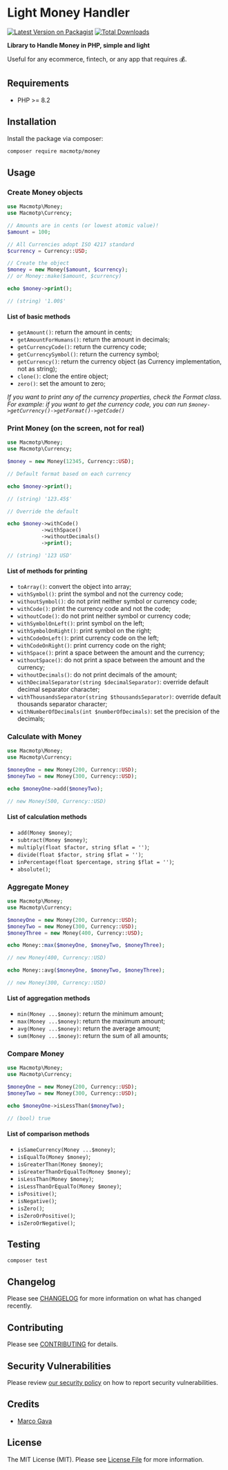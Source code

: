 # Light Money Handler

[![Latest Version on Packagist](https://img.shields.io/packagist/v/macmotp/money.svg)](https://packagist.org/packages/macmotp/money)
[![Total Downloads](https://img.shields.io/packagist/dt/macmotp/money.svg)](https://packagist.org/packages/macmotp/money)

**Library to Handle Money in PHP, simple and light**

Useful for any ecommerce, fintech, or any app that requires 💰.

## Requirements
- PHP >= 8.2

## Installation

Install the package via composer:

```bash
composer require macmotp/money
```

## Usage

### Create Money objects
``` php
use Macmotp\Money;
use Macmotp\Currency;

// Amounts are in cents (or lowest atomic value)!
$amount = 100;

// All Currencies adopt ISO 4217 standard
$currency = Currency::USD;

// Create the object
$money = new Money($amount, $currency);
// or Money::make($amount, $currency)

echo $money->print();

// (string) '1.00$'
```
#### List of basic methods
- `getAmount()`: return the amount in cents;
- `getAmountForHumans()`: return the amount in decimals;
- `getCurrencyCode()`: return the currency code;
- `getCurrencySymbol()`: return the currency symbol;
- `getCurrency()`: return the currency object (as Currency implementation, not as string);
- `clone()`: clone the entire object;
- `zero()`: set the amount to zero;

_If you want to print any of the currency properties, check the Format class._
_For example: if you want to get the currency code, you can run `$money->getCurrency()->getFormat()->getCode()`_

### Print Money (on the screen, not for real)
``` php
use Macmotp\Money;
use Macmotp\Currency;

$money = new Money(12345, Currency::USD);

// Default format based on each currency

echo $money->print();

// (string) '123.45$'

// Override the default

echo $money->withCode() 
           ->withSpace()
           ->withoutDecimals()
           ->print();

// (string) '123 USD'
```

#### List of methods for printing
- `toArray()`: convert the object into array;
- `withSymbol()`: print the symbol and not the currency code;
- `withoutSymbol()`: do not print neither symbol or currency code;
- `withCode()`: print the currency code and not the code;
- `withoutCode()`: do not print neither symbol or currency code;
- `withSymbolOnLeft()`: print symbol on the left;
- `withSymbolOnRight()`: print symbol on the right;
- `withCodeOnLeft()`: print currency code on the left;
- `withCodeOnRight()`: print currency code on the right;
- `withSpace()`: print a space between the amount and the currency;
- `withoutSpace()`: do not print a space between the amount and the currency;
- `withoutDecimals()`: do not print decimals of the amount;
- `withDecimalSeparator(string $decimalSeparator)`: override default decimal separator character;
- `withThousandsSeparator(string $thousandsSeparator)`: override default thousands separator character;
- `withNumberOfDecimals(int $numberOfDecimals)`: set the precision of the decimals;

### Calculate with Money
``` php
use Macmotp\Money;
use Macmotp\Currency;

$moneyOne = new Money(200, Currency::USD);
$moneyTwo = new Money(300, Currency::USD);

echo $moneyOne->add($moneyTwo);

// new Money(500, Currency::USD)
```
#### List of calculation methods
- `add(Money $money)`;
- `subtract(Money $money)`;
- `multiply(float $factor, string $flat = '')`;
- `divide(float $factor, string $flat = '')`;
- `inPercentage(float $percentage, string $flat = '')`;
- `absolute()`;

### Aggregate Money
``` php
use Macmotp\Money;
use Macmotp\Currency;

$moneyOne = new Money(200, Currency::USD);
$moneyTwo = new Money(300, Currency::USD);
$moneyThree = new Money(400, Currency::USD);

echo Money::max($moneyOne, $moneyTwo, $moneyThree);

// new Money(400, Currency::USD)

echo Money::avg($moneyOne, $moneyTwo, $moneyThree);

// new Money(300, Currency::USD)
```
#### List of aggregation methods
- `min(Money ...$money)`: return the minimum amount;
- `max(Money ...$money)`: return the maximum amount;
- `avg(Money ...$money)`: return the average amount;
- `sum(Money ...$money)`: return the sum of all amounts;


### Compare Money
``` php
use Macmotp\Money;
use Macmotp\Currency;

$moneyOne = new Money(200, Currency::USD);
$moneyTwo = new Money(300, Currency::USD);

echo $moneyOne->isLessThan($moneyTwo);

// (bool) true
```
#### List of comparison methods
- `isSameCurrency(Money ...$money)`;
- `isEqualTo(Money $money)`;
- `isGreaterThan(Money $money)`;
- `isGreaterThanOrEqualTo(Money $money)`;
- `isLessThan(Money $money)`;
- `isLessThanOrEqualTo(Money $money)`;
- `isPositive()`;
- `isNegative()`;
- `isZero()`;
- `isZeroOrPositive()`;
- `isZeroOrNegative()`;

## Testing

``` bash
composer test
```

## Changelog

Please see [CHANGELOG](changelog.md) for more information on what has changed recently.

## Contributing

Please see [CONTRIBUTING](.github/contributing.md) for details.

## Security Vulnerabilities

Please review [our security policy](.github/security.md) on how to report security vulnerabilities.

## Credits

- [Marco Gava](https://github.com/macmotp)

## License

The MIT License (MIT). Please see [License File](license.md) for more information.
